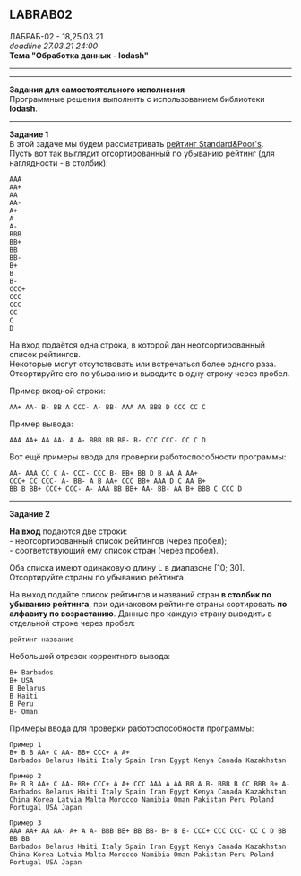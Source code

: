 ## LABRAB02

ЛАБРАБ-02 - 18,25.03.21  
_deadline 27.03.21 24:00_  
**Тема "Обработка данных - lodash"**  

---  
---  

**Задания для самостоятельного исполнения**  
Программные решения выполнить с использованием библиотеки **lodash**.  

---  

**Задание 1**  
В этой задаче мы будем рассматривать [рейтинг Standard&Poor's](https://www.standardandpoors.com/ru_RU/web/guest/article/-/view/sourceId/504352).  
Пусть вот так выглядит отсортированный по убыванию рейтинг (для наглядности - в столбик):  
```
AAA
AA+
AA
AA-
A+
A
A-
BBB
BB+
BB
BB-
B+
B
B-
CCC+
CCC
CCC-
CC
C
D
```

На вход подаётся одна строка, в которой дан неотсортированный список рейтингов.  
Некоторые могут отсутствовать или встречаться более одного раза.  
Отсортируйте его по убыванию и выведите в одну строку через пробел.  

Пример входной строки:  
```
AA+ AA- B- BB A CCC- A- BB- AAA AA BBB D CCC CC C  
```

Пример вывода:  
```
AAA AA+ AA AA- A A- BBB BB BB- B- CCC CCC- CC C D  
```

Вот ещё примеры ввода для проверки работоспособности программы:  
```
AA- AAA CC C A- CCC- CCC B- BB+ BB D B AA A AA+  
CCC+ CC CCC- A- BB- A B AA+ CCC BB+ AAA D C AA B+  
BB B BB+ CCC+ CCC- A- AAA BB BB+ AA- BB- AA B+ BBB C CCC D  
```

---  

**Задание 2**  

**На вход** подаются две строки:  
- неотсортированный список рейтингов (через пробел);  
- соответствующий ему список стран (через пробел).  

Оба списка имеют одинаковую длину L в диапазоне [10; 30].  
Отсортируйте страны по убыванию рейтинга.  

На выход подайте список рейтингов и названий стран **в столбик по убыванию рейтинга**, при одинаковом рейтинге страны сортировать **по алфавиту по возрастанию**. Данные про каждую страну выводить в отдельной строке через пробел:  
```
рейтинг название
```

Небольшой отрезок корректного вывода:
```
B+ Barbados
B+ USA
B Belarus
B Haiti
B Peru
B- Oman
```



Примеры ввода для проверки работоспособности программы:  
```
Пример 1  
B+ B B AA+ C AA- BB+ CCC+ A A+  
Barbados Belarus Haiti Italy Spain Iran Egypt Kenya Canada Kazakhstan  

Пример 2
B+ B B AA+ C AA- BB+ CCC+ A A+ CCC AAA A AA BB A B- BBB B CC BBB B+ A-  
Barbados Belarus Haiti Italy Spain Iran Egypt Kenya Canada Kazakhstan China Korea Latvia Malta Morocco Namibia Oman Pakistan Peru Poland Portugal USA Japan  

Пример 3
AAA AA+ AA AA- A+ A A- BBB BB+ BB BB- B+ B B- CCC+ CCC CCC- CC C D BB BB BB  
Barbados Belarus Haiti Italy Spain Iran Egypt Kenya Canada Kazakhstan China Korea Latvia Malta Morocco Namibia Oman Pakistan Peru Poland Portugal USA Japan
```  


